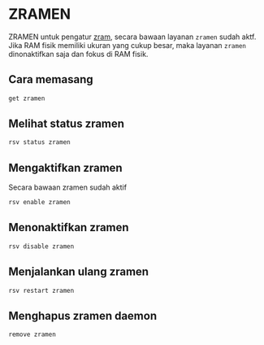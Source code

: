 # ZRAMEN

ZRAMEN untuk pengatur [zram](../../pemasangan/sistem-swap/zram.md), secara bawaan layanan `zramen` sudah aktf. Jika RAM fisik memiliki ukuran yang cukup besar, maka layanan `zramen` dinonaktifkan saja dan fokus di RAM fisik.

## Cara memasang

```sh
get zramen
```

## Melihat status zramen

```sh
rsv status zramen
```

## Mengaktifkan zramen

Secara bawaan zramen sudah aktif

```sh
rsv enable zramen
```

## Menonaktifkan zramen

```sh
rsv disable zramen
```

## Menjalankan ulang zramen

```sh
rsv restart zramen
```

## Menghapus zramen daemon

```sh
remove zramen
```
